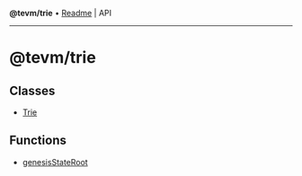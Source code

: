 **@tevm/trie** • [Readme](README.md) \| API

***

# @tevm/trie

## Classes

- [Trie](classes/Trie.md)

## Functions

- [genesisStateRoot](functions/genesisStateRoot.md)
